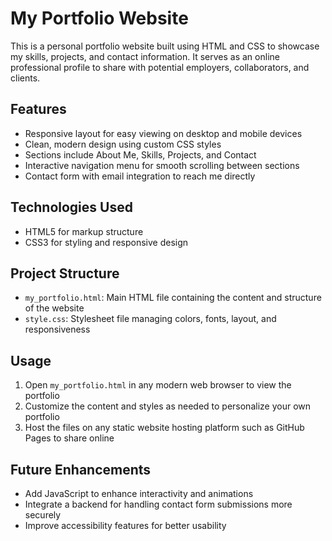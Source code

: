 # My Portfolio Website

This is a personal portfolio website built using HTML and CSS to showcase my skills, projects, and contact information. It serves as an online professional profile to share with potential employers, collaborators, and clients.

## Features

- Responsive layout for easy viewing on desktop and mobile devices
- Clean, modern design using custom CSS styles
- Sections include About Me, Skills, Projects, and Contact
- Interactive navigation menu for smooth scrolling between sections
- Contact form with email integration to reach me directly

## Technologies Used

- HTML5 for markup structure
- CSS3 for styling and responsive design

## Project Structure

- `my_portfolio.html`: Main HTML file containing the content and structure of the website
- `style.css`: Stylesheet file managing colors, fonts, layout, and responsiveness

## Usage

1. Open `my_portfolio.html` in any modern web browser to view the portfolio
2. Customize the content and styles as needed to personalize your own portfolio
3. Host the files on any static website hosting platform such as GitHub Pages to share online

## Future Enhancements

- Add JavaScript to enhance interactivity and animations
- Integrate a backend for handling contact form submissions more securely
- Improve accessibility features for better usability
